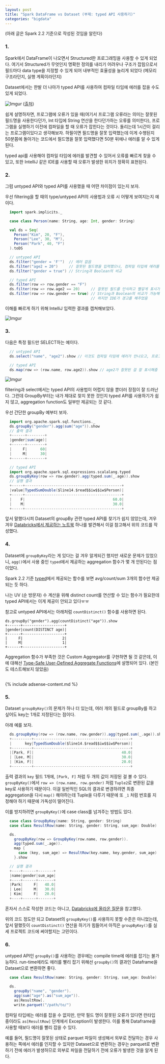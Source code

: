 ```yaml
---
layout: post
title: "Spark DataFrame vs Dataset (부제: typed API 사용하기)"
categories: "bigdata"
---
```


(아래 글은 Spark 2.2 기준으로 작성된 것임을 알린다)

### 1.

Spark에서 DataFrame이 나오면서 Structured한 프로그래밍을 사용할 수 있게 되었다. 여기서 Structured가 무엇인지 명확한 정의를 내리기 어려우나 구조가 잡힘으로서 필드마다 data type을 지정할 수 있게 되어 내부적인 효율성을 늘리게 되었다 (메모리 구조라던지, 실행 계획이라던지)

Dataset에서는 한발 더 나아가 typed API를 사용하여 컴파일 타임에 에러를 잡을 수도 있게 되었다.

![Imgur](https://i.imgur.com/JJ1uudf.png)
([출처](https://databricks.com/blog/2016/07/14/a-tale-of-three-apache-spark-apis-rdds-dataframes-and-datasets.html))

쉽게 설명하자면, 프로그램에 오류가 있을 때(여기서 프로그램 오류라는 의미는 잘못된 필드명을 사용한다던가, Int 타입에 String 연산을 한다던가하는 오류를 의미한다), 프로그램을 실행하기 이전에 컴파일을 할 때 오류가 잡힌다는 것이다. 돌리는데 1시간이 걸리는 프로그램이있다고 생각해보자. 하필이면 필드명을 잘못 입력했는데 이게 수행된지 50분쯤에 돌아가는 코드에서 필드명을 잘못 입력했다면 50분 뒤에나 에러를 알 수 있게 된다.

typed api를 사용해야 컴파일 타임에 에러를 발견할 수 있어서 오류를 빠르게 찾을 수 있고, 또한 IntelliJ 같은 IDE를 사용할 때 오류가 발생한 위치가 정확히 표현된다.

### 2.

그럼 untyped API와 typed API를 사용했을 때 어떤 차이점이 있는지 보자.

우선 filtering을 할 때의 type/untyped API의 사용법과 오류 시 어떻게 보여지는지 예이다.

```scala
  import spark.implicits._

  case class Person(name: String, age: Int, gender: String)

  val ds = Seq(
    Person("Kim", 20, "F"),
    Person("Lee", 30, "M"),
    Person("Park", 40, "F")
  ).toDS

  // untyped API
  ds.filter("gender = 'F'")  // 에러 없음
  ds.filter("age2 = 20")     // 잘못된 필드명을 입력했으나, 컴파일 타입에 에러를 못 찾는다
  ds.filter("gender = true") // String과 Boolean의 비교

  // typed API
  ds.filter(row => row.gender == "F")
  ds.filter(row => row.age2 == 20)     // 잘못된 필드를 인식하고 빨갛게 표시가 되었다
  ds.filter(row => row.gender == true) // String과 Boolean의 비교가 가능해서 에러로 표시는 안 됨
                                       // 하지만 IDE가 경고를 해주었음
```

이해를 빠르게 하기 위해 IntelliJ 입력한 결과를 캡쳐해보았다.

![Imgur](https://i.imgur.com/fxPeFUY.png)

### 3.

다음은 특정 필드만 SELECT하는 예이다.

```scala
  // untyped API
  ds.select("name", "age2").show // 이것도 컴파일 타임에 에러가 안나오고, 프로그램을 돌릴 때 에러가 발생한다

  // typed API
  ds.map(row => (row.name, row.age2)).show // age2가 잘못된 걸 잘 표시해줌
```

![Imgur](https://i.imgur.com/NbJD6tn.png)

filtering과 select에서는 typed API의 사용법이 어렵지 않을 뿐더러 장점이 잘 드러난다. 그런데 GroupBy부터는 내가 제대로 찾지 못한 것인지 typed API를 사용하기가 쉽지 않고, aggregation function도 일부만 제공되는 것 같다.

우선 간단한 groupBy 예부터 보자.

```scala
  import org.apache.spark.sql.functions._
  ds.groupBy("gender").agg(sum("age")).show
  // 출력 결과
  +------+--------+
  |gender|sum(age)|
  +------+--------+
  |     F|      60|
  |     M|      30|
  +------+--------+

  // typed API
  import org.apache.spark.sql.expressions.scalalang.typed
  ds.groupByKey(row => row.gender).agg(typed.sum(_.age)).show
  // 실행 결과
  +-----+--------------------------------------------+
  |value|TypedSumDouble($line14.$read$$iw$$iw$Person)|
  +-----+--------------------------------------------+
  |    F|                                        60.0|
  |    M|                                        30.0|
  +-----+--------------------------------------------+
```

앞서 말했다시피 Dataset의 groupBy 관련 typed API를 찾기가 쉽지 않았는데, 겨우겨우 [Databricks에서 제공하는 노트북](https://cdn2.hubspot.net/hubfs/438089/notebooks/spark2.0/Dataset.html) 하나를 발견해서 이걸 참고해서 위의 코드를 작성했다.

### 4.

Dataset에 `groupByKey`라는 게 있다는 걸 겨우 알게되긴 했지만 새로운 문제가 있었으니, `agg()`에서 사용 중인 `typed`에서 제공하는 aggregation 함수가 몇 개 안된다는 점이었다.

Spark 2.2 기준 [typed](https://github.com/apache/spark/blob/branch-2.2/sql/core/src/main/scala/org/apache/spark/sql/expressions/scalalang/typed.scala)에서 제공되는 함수를 보면 avg/count/sum 3개의 함수만 제공되는 듯 하다.

나는 UV (순 방문자) 수 계산을 위해  distinct count를 연산할 수 있는 함수가 필요한데 typed API에서는 이게 제공이 안되고 있다ㅠㅠ

참고로 untyped API에서는 아래처럼 `countDistinct()` 함수를 사용하면 된다.

```
ds.groupBy("gender").agg(countDistinct("age")).show
+------+-------------------+
|gender|count(DISTINCT age)|
+------+-------------------+
|     F|                  2|
|     M|                  1|
+------+-------------------+
```

Aggregation 함수가 부족한 것은 Custom Aggregator를 구현하면 될 것 같은데, 이에 대해선 [Type-Safe User-Defined Aggregate Functions](https://spark.apache.org/docs/2.2.0/sql-programming-guide.html#type-safe-user-defined-aggregate-functions)에 설명되어 있다. (본인도 테스트해보지 않았음)

<BR>
{% include adsense-content.md %}
<BR>

### 5.

Dataset `groupByKey()`의 문제가 하나 더 있는데, 여러 개의 필드로 groupBy를 하고 싶어도 key는 1개로 지정된다는 점이다.

아래 예를 보자.

```scala
  ds.groupByKey(row => (row.name, row.gender)).agg(typed.sum(_.age)).show
  +---------+--------------------------------------------+
  |      key|TypedSumDouble($line14.$read$$iw$$iw$Person)|
  +---------+--------------------------------------------+
  |[Park, F]|                                        40.0|
  | [Lee, M]|                                        30.0|
  | [Kim, F]|                                        20.0|
  +---------+--------------------------------------------+
```

출력 결과의 `key` 필드 1개에, `[Park, F]` 처럼 두 개의 값이 저장된 걸 볼 수 있다. `groupByKey()`에서 `row => (row.name, row.gender)` 처럼 `Tuple2`로 변환된 값을 key로 사용하기 때문이다. 이걸 일반적인 SQL의 결과로 변경하려면 최종 aggregation을 다시 `map()` 해야하는데 Tuple을 다루기 때문에 또 `_1` 처럼 번호를 지정해야 하기 때문에 가독성이 떨어진다.

이를 방지하려면 `groupByKey()`에 case class를 넘겨주는 방법도 있다.

```scala
  case class GroupByKey(name: String, gender: String)
  case class ResultRow(name: String, gender: String, sum_age: Double)

  ds.
    groupByKey(row => GroupByKey(row.name, row.gender)).
    agg(typed.sum(_.age)).
    map {
      case (key, sum_age) => ResultRow(key.name, key.gender, sum_age)
    }.show

  // 실행 결과
  +----+------+-------+
  |name|gender|sum_age|
  +----+------+-------+
  |Park|     F|   40.0|
  | Lee|     M|   30.0|
  | Kim|     F|   20.0|
  +----+------+-------+
```

혼자서 스스로 작성한 코드는 아니고, [Databricks에 올라온 질문](https://forums.databricks.com/questions/11815/improve-performance-of-groupbykey-for-a-large-data.html)을 참고했다.

위의 코드 정도만 되고 Dataset의 `groupByKey()`를 사용하지 못할 수준은 아니었는데, 앞서 말했듯이 `countDistinct()` 연산을 하기가 힘들어서 아직은 `groupByKey()`를 실세 프로젝트 코드에 써야할지는 고민이다.

### 6.

untyped API인 `groupBy()`를 사용하는 경우에는 compile time에 에러를 잡기는 불가능하다. run-time에라도 에러를 빨리 잡기 위해선 `groupBy()`의 결과인 Dataframe을 Dataset으로 변환하면 좋다.

```scala
  case class ResultRow(name: String, gender: String, sum_age: Double)

  ds.
    groupBy("name", "gender").
    agg(sum("age").as("sum_age")).
    as[ResultRow].
    write.parquet("/path/to/")
```

컴파일 타입에는 에러를 잡을 수 없지만, 만약 필드 명이 잘못된 오류가 있다면 런타입 중이라도 `as[ResultRow]` 단계에서 Exception이 발생한다. 이를 통해 Dataframe을 사용할 때보다 에러를 빨리 잡을 수 있다.

예를 들어, 필드명이 잘못된 상태로 parquet 파일이 생성해서 외부로 전달하는 경우 사용하는 쪽에서 에러를 인지할 수 있지만 Dataset으로 변환하는 경우는 parquet로 변환하기 전에 에러가 발생하므로 외부로 파일을 전달하기 전에 오류가 발생한 것을 알게 된다.
